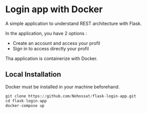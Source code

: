 # Login app with Docker

A simple application to understand REST architecture with Flask. 

In the application, you have 2 options : 
- Create an account and access your profil
- Sign in to access directly your profil

Tha application is containerize with Docker.

## Local Installation

Docker must be installed in your machine beforehand.

```python
git clone https://github.com/Nohossat/flask-login-app.git
cd flask-login-app
docker-compose up
```
